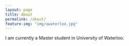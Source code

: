 ```yaml
---
layout: page
title: About
permalink: /about/
feature-img: "img/uwaterloo.jpg"
---
```


I am currently a Master student in University of Waterloo.
